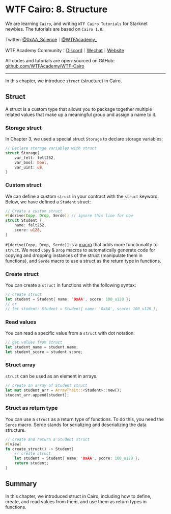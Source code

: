 # WTF Cairo: 8. Structure

We are learning `Cairo`, and writing `WTF Cairo Tutorials` for Starknet newbies. The tutorials are based on `Cairo 1.0`.

Twitter: [@0xAA_Science](https://twitter.com/0xAA_Science)｜[@WTFAcademy_](https://twitter.com/WTFAcademy_)

WTF Academy Community：[Discord](https://discord.gg/5akcruXrsk)｜[Wechat](https://docs.google.com/forms/d/e/1FAIpQLSe4KGT8Sh6sJ7hedQRuIYirOoZK_85miz3dw7vA1-YjodgJ-A/viewform?usp=sf_link)｜[Website](https://wtf.academy)

All codes and tutorials are open-sourced on GitHub: [github.com/WTFAcademy/WTF-Cairo](https://github.com/WTFAcademy/WTF-Cairo)

---

In this chapter, we introduce `struct` (structure) in Cairo.

## Struct

A struct is a custom type that allows you to package together multiple related values that make up a meaningful group and assign a name to it.

### Storage struct
In Chapter 3, we used a special struct `Storage` to declare storage variables:

```rust
// Declare storage variables with struct
struct Storage{
    var_felt: felt252,
    var_bool: bool,
    var_uint: u8,
}
```

### Custom struct

We can define a custom `struct` in your contract with the `struct` keyword. Below, we have defined a `Student` struct:

```rust
// Create a custom struct
#[derive(Copy, Drop, Serde)] // ignore this line for now
struct Student {
    name: felt252,
    score: u128,
}
```

`#[derive(Copy, Drop, Serde)]` is a [macro](https://doc.rust-lang.org/book/ch19-06-macros.html) that adds more functionality to `struct`. We need `Copy` & `Drop` macros to automatically generate code for copying and dropping instances of the struct (manipulate them in functions), and `Serde` macro to use a struct as the return type in functions.

### Create struct

You can create a `struct` in functions with the following syntax:

```rust
// create struct
let student = Student{ name: '0xAA', score: 100_u128 };
// or
// let student: Student = Student{ name: '0xAA', score: 100_u128 };
```

### Read values

You can read a specific value from a `struct` with dot notation:

```rust
// get values from struct
let student_name = student.name;
let student_score = student.score;
```

### Struct array

`struct` can be used as an element in arrays.

```rust
// create an array of Student struct
let mut student_arr = ArrayTrait::<Student>::new();
student_arr.append(student);
```

### Struct as return type

You can use a `struct` as a return type of functions. To do this, you need the `Serde` macro. Serde stands for serializing and deserializing the data structure.

```rust
// create and return a Student struct
#[view]
fn create_struct() -> Student{
    // create struct
    let student = Student{ name: '0xAA', score: 100_u128 };
    return student;
}
```

## Summary

In this chapter, we introduced struct in Cairo, including how to define, create, and read values from them, and use them as return types in functions.